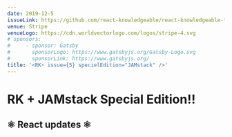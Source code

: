 ```yaml
---
date: 2019-12-5
issueLink: https://github.com/react-knowledgeable/react-knowledgeable-talks/issues/21
venue: Stripe
venueLogo: https://cdn.worldvectorlogo.com/logos/stripe-4.svg
# sponsors:
#     - sponsor: Gatsby
#       sponsorLogo: https://www.gatsbyjs.org/Gatsby-Logo.svg
#       sponsorLink: https://www.gatsbyjs.org/
title: '<RK⚡️ issue={5} specielEdition="JAMstack" />'
---
```


# RK + JAMstack Special Edition!!

## ⚛️ React updates ⚛️
